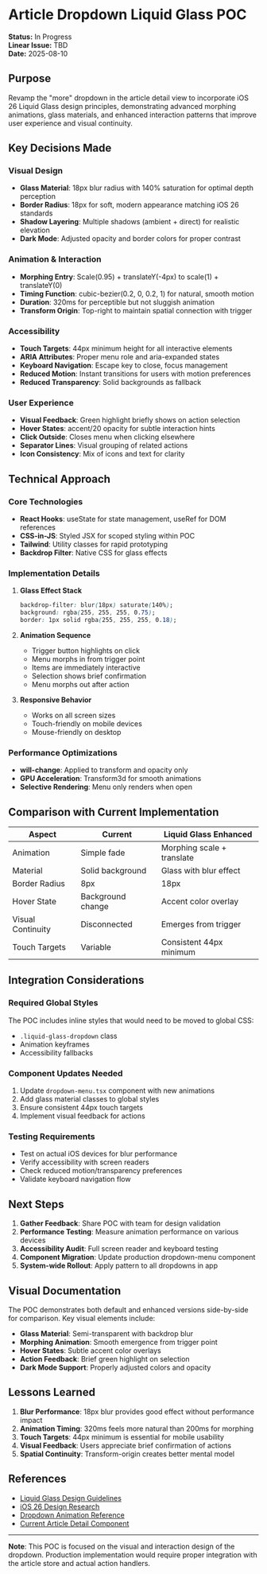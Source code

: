# Article Dropdown Liquid Glass POC

**Status:** In Progress  
**Linear Issue:** TBD  
**Date:** 2025-08-10

## Purpose

Revamp the "more" dropdown in the article detail view to incorporate iOS 26 Liquid Glass design principles, demonstrating advanced morphing animations, glass materials, and enhanced interaction patterns that improve user experience and visual continuity.

## Key Decisions Made

### Visual Design

- **Glass Material**: 18px blur radius with 140% saturation for optimal depth perception
- **Border Radius**: 18px for soft, modern appearance matching iOS 26 standards
- **Shadow Layering**: Multiple shadows (ambient + direct) for realistic elevation
- **Dark Mode**: Adjusted opacity and border colors for proper contrast

### Animation & Interaction

- **Morphing Entry**: Scale(0.95) + translateY(-4px) to scale(1) + translateY(0)
- **Timing Function**: cubic-bezier(0.2, 0, 0.2, 1) for natural, smooth motion
- **Duration**: 320ms for perceptible but not sluggish animation
- **Transform Origin**: Top-right to maintain spatial connection with trigger

### Accessibility

- **Touch Targets**: 44px minimum height for all interactive elements
- **ARIA Attributes**: Proper menu role and aria-expanded states
- **Keyboard Navigation**: Escape key to close, focus management
- **Reduced Motion**: Instant transitions for users with motion preferences
- **Reduced Transparency**: Solid backgrounds as fallback

### User Experience

- **Visual Feedback**: Green highlight briefly shows on action selection
- **Hover States**: accent/20 opacity for subtle interaction hints
- **Click Outside**: Closes menu when clicking elsewhere
- **Separator Lines**: Visual grouping of related actions
- **Icon Consistency**: Mix of icons and text for clarity

## Technical Approach

### Core Technologies

- **React Hooks**: useState for state management, useRef for DOM references
- **CSS-in-JS**: Styled JSX for scoped styling within POC
- **Tailwind**: Utility classes for rapid prototyping
- **Backdrop Filter**: Native CSS for glass effects

### Implementation Details

1. **Glass Effect Stack**

   ```css
   backdrop-filter: blur(18px) saturate(140%);
   background: rgba(255, 255, 255, 0.75);
   border: 1px solid rgba(255, 255, 255, 0.18);
   ```

2. **Animation Sequence**
   - Trigger button highlights on click
   - Menu morphs in from trigger point
   - Items are immediately interactive
   - Selection shows brief confirmation
   - Menu morphs out after action

3. **Responsive Behavior**
   - Works on all screen sizes
   - Touch-friendly on mobile devices
   - Mouse-friendly on desktop

### Performance Optimizations

- **will-change**: Applied to transform and opacity only
- **GPU Acceleration**: Transform3d for smooth animations
- **Selective Rendering**: Menu only renders when open

## Comparison with Current Implementation

| Aspect            | Current           | Liquid Glass Enhanced      |
| ----------------- | ----------------- | -------------------------- |
| Animation         | Simple fade       | Morphing scale + translate |
| Material          | Solid background  | Glass with blur effect     |
| Border Radius     | 8px               | 18px                       |
| Hover State       | Background change | Accent color overlay       |
| Visual Continuity | Disconnected      | Emerges from trigger       |
| Touch Targets     | Variable          | Consistent 44px minimum    |

## Integration Considerations

### Required Global Styles

The POC includes inline styles that would need to be moved to global CSS:

- `.liquid-glass-dropdown` class
- Animation keyframes
- Accessibility fallbacks

### Component Updates Needed

1. Update `dropdown-menu.tsx` component with new animations
2. Add glass material classes to global styles
3. Ensure consistent 44px touch targets
4. Implement visual feedback for actions

### Testing Requirements

- Test on actual iOS devices for blur performance
- Verify accessibility with screen readers
- Check reduced motion/transparency preferences
- Validate keyboard navigation flow

## Next Steps

1. **Gather Feedback**: Share POC with team for design validation
2. **Performance Testing**: Measure animation performance on various devices
3. **Accessibility Audit**: Full screen reader and keyboard testing
4. **Component Migration**: Update production dropdown-menu component
5. **System-wide Rollout**: Apply pattern to all dropdowns in app

## Visual Documentation

The POC demonstrates both default and enhanced versions side-by-side for comparison. Key visual elements include:

- **Glass Material**: Semi-transparent with backdrop blur
- **Morphing Animation**: Smooth emergence from trigger point
- **Hover States**: Subtle accent color overlays
- **Action Feedback**: Brief green highlight on selection
- **Dark Mode Support**: Properly adjusted colors and opacity

## Lessons Learned

1. **Blur Performance**: 18px blur provides good effect without performance impact
2. **Animation Timing**: 320ms feels more natural than 200ms for morphing
3. **Touch Targets**: 44px minimum is essential for mobile usability
4. **Visual Feedback**: Users appreciate brief confirmation of actions
5. **Spatial Continuity**: Transform-origin creates better mental model

## References

- [Liquid Glass Design Guidelines](../../docs/ui-ux/liquid-glass-design-guidelines.md)
- [iOS 26 Design Research](../../docs/ui-ux/iOS-26-design-research/)
- [Dropdown Animation Reference](../../docs/ui-ux/iOS-26-design-research/liquid-glass-redesign-ideas/dropdown-animation.gif)
- [Current Article Detail Component](../../src/components/articles/article-detail.tsx)

---

**Note**: This POC is focused on the visual and interaction design of the dropdown. Production implementation would require proper integration with the article store and actual action handlers.

